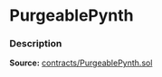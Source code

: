 # PurgeablePynth

### Description <a id="description"></a>

**Source:** [contracts/PurgeablePynth.sol](https://github.com/perifinance/peri-finance/blob/master/contracts/PurgeablePynth.sol)

